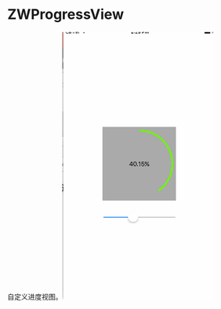 # ZWProgressView
自定义进度视图。![image](https://github.com/ZhengYaWei1992/ZWProgressView/blob/master/Untitled3.gif)
